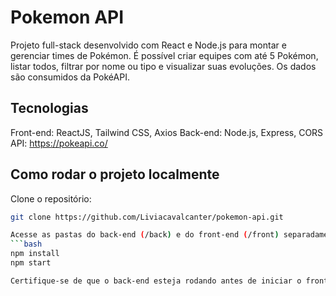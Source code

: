 # Pokemon API

Projeto full-stack desenvolvido com React e Node.js para montar e gerenciar times de Pokémon. É possível criar equipes com até 5 Pokémon, listar todos, filtrar por nome ou tipo e visualizar suas evoluções. Os dados são consumidos da PokéAPI.

## Tecnologias
Front-end: ReactJS, Tailwind CSS, Axios
Back-end: Node.js, Express, CORS
API: https://pokeapi.co/

## Como rodar o projeto localmente
Clone o repositório:
```bash
git clone https://github.com/Liviacavalcanter/pokemon-api.git

Acesse as pastas do back-end (/back) e do front-end (/front) separadamente e, em cada uma delas, execute:
```bash
npm install
npm start

Certifique-se de que o back-end esteja rodando antes de iniciar o front-end, pois o projeto foi construído para consumir os dados a partir das rotas da API local (back-end).
